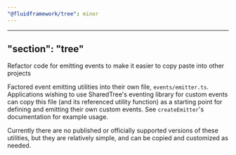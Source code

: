 ```yaml
---
"@fluidframework/tree": minor
---
```

---
"section": "tree"
---
Refactor code for emitting events to make it easier to copy paste into other projects

Factored event emitting utilities into their own file, `events/emitter.ts`.
Applications wishing to use SharedTree's eventing library for custom events can copy this file (and its referenced utility function) as a starting point for defining and emitting their own custom events.
See `createEmitter`'s documentation for example usage.

Currently there are no published or officially supported versions of these utilities, but they are relatively simple, and can be copied and customized as needed.
